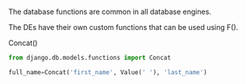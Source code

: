 The database functions are common in all database engines. 

The DEs have their own custom functions that can be used using F().



Concat()

```python
from django.db.models.functions import Concat

full_name=Concat('first_name', Value(' '), 'last_name')
```